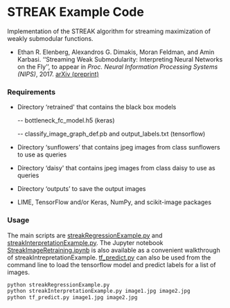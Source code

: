 # STREAK Example Code

Implementation of the STREAK algorithm for streaming maximization of weakly submodular functions.

- Ethan R. Elenberg, Alexandros G. Dimakis, Moran Feldman, and Amin Karbasi. ‘‘Streaming Weak Submodularity: Interpreting Neural Networks on the Fly’’, to appear in *Proc. Neural Information Processing Systems (NIPS)*, 2017. 
[arXiv (preprint)](https://arxiv.org/abs/1703.02647)

### Requirements

- Directory ‘retrained' that contains the black box models
	
	-- bottleneck\_fc\_model.h5 (keras)

	-- classify\_image\_graph\_def.pb and output\_labels.txt (tensorflow)
	 
- Directory ‘sunflowers’ that contains jpeg images from class sunflowers to use as queries

- Directory ‘daisy' that contains jpeg images from class daisy to use as queries

- Directory ‘outputs’ to save the output images

- LIME, TensorFlow and/or Keras, NumPy, and scikit-image packages

### Usage

 The main scripts are [streakRegressionExample.py](./blob/master/streakRegressionExample.py) and [streakInterpretationExample.py](./blob/master/streakInterpretationExample.py). The Jupyter notebook [StreakImageRetraining.ipynb](./blob/master/StreakImageRetraining.ipynb) is also available as a convenient walkthrough of streakIntrepretationExample. [tf_predict.py](./blob/master/tf_predict.py) can also be used from the command line to load the tensorflow model and predict labels for a list of images.

```sh
python streakRegressionExample.py
python streakInterpretationExample.py image1.jpg image2.jpg
python tf_predict.py image1.jpg image2.jpg
```
